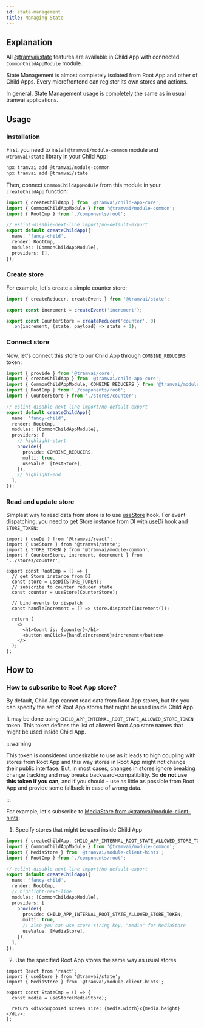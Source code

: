 ```yaml
---
id: state-management
title: Managing State
---
```


## Explanation

All [@tramvai/state](03-features/08-state-management.md) features are available in Child App with connected `CommonChildAppModule` module.

State Management is almost completely isolated from Root App and other of Child Apps. Every microfrontend can register its own stores and actions.

In general, State Management usage is completely the same as in usual tramvai applications.

## Usage

### Installation

First, you need to install `@tramvai/module-common` module and `@tramvai/state` library in your Child App:

```bash
npx tramvai add @tramvai/module-common
npx tramvai add @tramvai/state
```

Then, connect `CommonChildAppModule` from this module in your `createChildApp` function:

```ts
import { createChildApp } from '@tramvai/child-app-core';
import { CommonChildAppModule } from '@tramvai/module-common';
import { RootCmp } from './components/root';

// eslint-disable-next-line import/no-default-export
export default createChildApp({
  name: 'fancy-child',
  render: RootCmp,
  modules: [CommonChildAppModule],
  providers: [],
});
```

### Create store

For example, let's create a simple counter store:

```ts title="stores/counter.ts"
import { createReducer, createEvent } from '@tramvai/state';

export const increment = createEvent('increment');

export const CounterStore = createReducer('counter', 0)
  .on(increment, (state, payload) => state + 1);
```

### Connect store

Now, let's connect this store to our Child App through `COMBINE_REDUCERS` token:

```ts
import { provide } from '@tramvai/core';
import { createChildApp } from '@tramvai/child-app-core';
import { CommonChildAppModule, COMBINE_REDUCERS } from '@tramvai/module-common';
import { RootCmp } from './components/root';
import { CounterStore } from './stores/counter';

// eslint-disable-next-line import/no-default-export
export default createChildApp({
  name: 'fancy-child',
  render: RootCmp,
  modules: [CommonChildAppModule],
  providers: [
    // highlight-start
    provide({
      provide: COMBINE_REDUCERS,
      multi: true,
      useValue: [testStore],
    }),
    // highlight-end
  ],
});
```

### Read and update store

Simplest way to read data from store is to use [useStore](03-features/08-state-management.md#usestore) hook. For event dispatching, you need to get Store instance from DI with [useDi](references/tramvai/react.md#usedi) hook and `STORE_TOKEN`:

```tsx title="components/root.tsx"
import { useDi } from '@tramvai/react';
import { useStore } from '@tramvai/state';
import { STORE_TOKEN } from '@tramvai/module-common';
import { CounterStore, increment, decrement } from '../stores/counter';

export const RootCmp = () => {
  // get Store instance from DI
  const store = useDi(STORE_TOKEN);
  // subscribe to counter reducer state
  const counter = useStore(CounterStore);

  // bind events to dispatch
  const handleIncrement = () => store.dispatch(increment());

  return (
    <>
      <h1>Count is: {counter}</h1>
      <button onClick={handleIncrement}>increment</button>
    </>
  );
};
```

## How to

### How to subscribe to Root App store?

By default, Child App cannot read data from Root App stores, but the you can specify the set of Root App stores that might be used inside Child App.

It may be done using `CHILD_APP_INTERNAL_ROOT_STATE_ALLOWED_STORE_TOKEN` token. This token defines the list of allowed Root App store names that might be used inside Child App.

:::warning

This token is considered undesirable to use as it leads to high coupling with stores from Root App and this way stores in Root App might not change their public interface. But, in most cases, changes in stores ignore breaking change tracking and may breaks backward-compatibility. So **do not use this token if you can**, and if you should - use as little as possible from Root App and provide some fallback in case of wrong data.

:::

For example, let's subscribe to [MediaStore from @tramvai/module-client-hints](references/modules/client-hints.md#media):

1. Specify stores that might be used inside Child App

  ```ts
  import { createChildApp, CHILD_APP_INTERNAL_ROOT_STATE_ALLOWED_STORE_TOKEN } from '@tramvai/child-app-core';
  import { CommonChildAppModule } from '@tramvai/module-common';
  import { MediaStore } from '@tramvai/module-client-hints';
  import { RootCmp } from './components/root';

  // eslint-disable-next-line import/no-default-export
  export default createChildApp({
    name: 'fancy-child',
    render: RootCmp,
    // highlight-next-line
    modules: [CommonChildAppModule],
    providers: [
      provide({
        provide: CHILD_APP_INTERNAL_ROOT_STATE_ALLOWED_STORE_TOKEN,
        multi: true,
        // also you can use store string key, "media" for MediaStore
        useValue: [MediaStore],
      }),
    ],
  });
  ```

2. Use the specified Root App stores the same way as usual stores

  ```tsx
  import React from 'react';
  import { useStore } from '@tramvai/state';
  import { MediaStore } from '@tramvai/module-client-hints';

  export const StateCmp = () => {
    const media = useStore(MediaStore);

    return <div>Supposed screen size: {media.width}x{media.height}</div>;
  };
  ```
